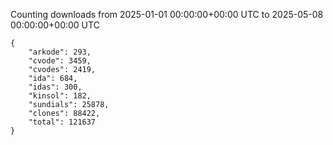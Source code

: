 
Counting downloads from 2025-01-01 00:00:00+00:00 UTC to 2025-05-08 00:00:00+00:00 UTC

```
{
    "arkode": 293,
    "cvode": 3459,
    "cvodes": 2419,
    "ida": 684,
    "idas": 300,
    "kinsol": 182,
    "sundials": 25878,
    "clones": 88422,
    "total": 121637
}
```
